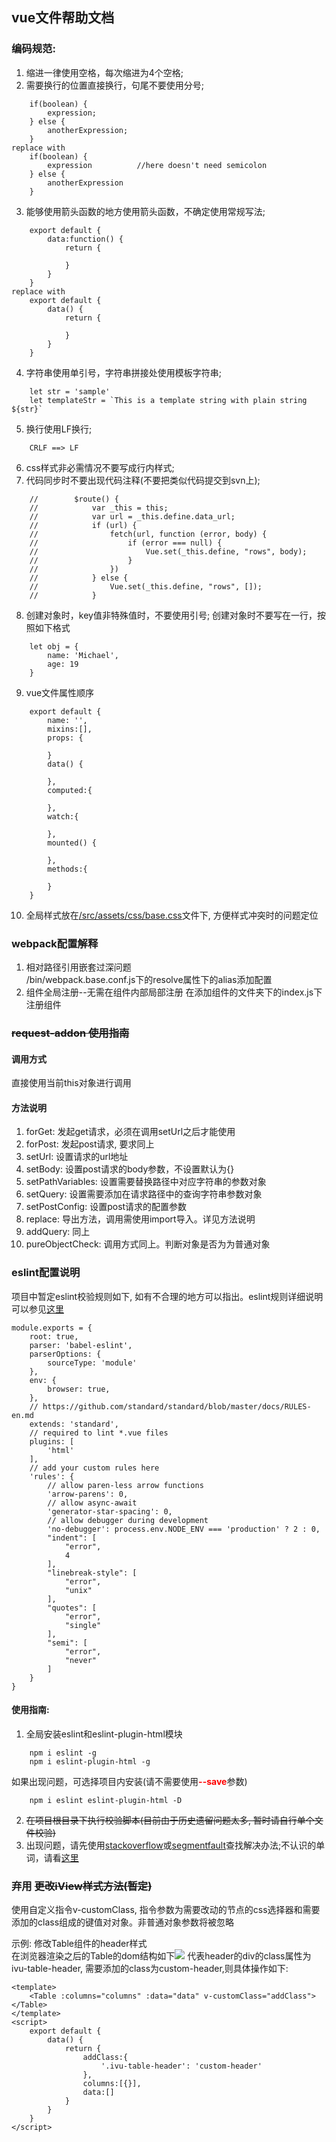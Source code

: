 ## vue文件帮助文档

### 编码规范:  
1. 缩进一律使用空格，每次缩进为4个空格;  
2. 需要换行的位置直接换行，句尾不要使用分号;  
```
    if(boolean) {
        expression;
    } else {
        anotherExpression;
    }
replace with
    if(boolean) {
        expression          //here doesn't need semicolon
    } else {
        anotherExpression
    }
```
3. 能够使用箭头函数的地方使用箭头函数，不确定使用常规写法; 
```
    export default {
        data:function() {
            return {

            }
        }
    } 
replace with 
    export default {
        data() {
            return {

            }
        }
    }
``` 
4. 字符串使用单引号，字符串拼接处使用模板字符串;     
```
    let str = 'sample'
    let templateStr = `This is a template string with plain string ${str}`
```
5. 换行使用LF换行;  
```
    CRLF ==> LF
```
6. css样式非必需情况不要写成行内样式;  
7. 代码同步时不要出现代码注释(不要把类似代码提交到svn上);  
```
    //        $route() {
    //            var _this = this;
    //            var url = _this.define.data_url;
    //            if (url) {
    //                fetch(url, function (error, body) {
    //                    if (error === null) {
    //                        Vue.set(_this.define, "rows", body);
    //                    }
    //                })
    //            } else {
    //                Vue.set(_this.define, "rows", []);
    //            }
```
8. 创建对象时，key值非特殊值时，不要使用引号; 创建对象时不要写在一行，按照如下格式
```
    let obj = {
        name: 'Michael',
        age: 19
    }
```
9. vue文件属性顺序
```
    export default {
        name: '',
        mixins:[],
        props: {
            
        }
        data() {

        },
        computed:{

        },
        watch:{

        },
        mounted() {

        },
        methods:{

        }
    }
```
10. 全局样式放在[/src/assets/css/base.css](/src/assets/css/base.css)文件下, 方便样式冲突时的问题定位

### webpack配置解释 
1. 相对路径引用嵌套过深问题  
    /bin/webpack.base.conf.js下的resolve属性下的alias添加配置
2. 组件全局注册--无需在组件内部局部注册
    在添加组件的文件夹下的index.js下注册组件


### <del>request-addon 使用指南</del>

#### 调用方式 
直接使用当前this对象进行调用
#### 方法说明
1. forGet: 发起get请求，必须在调用setUrl之后才能使用
2. forPost: 发起post请求, 要求同上
3. setUrl: 设置请求的url地址
4. setBody: 设置post请求的body参数，不设置默认为{}
5. setPathVariables: 设置需要替换路径中对应字符串的参数对象
6. setQuery: 设置需要添加在请求路径中的查询字符串参数对象
7. setPostConfig: 设置post请求的配置参数
8. replace: 导出方法，调用需使用import导入。详见方法说明
9. addQuery: 同上
10. pureObjectCheck: 调用方式同上。判断对象是否为为普通对象

### eslint配置说明

项目中暂定eslint校验规则如下, 如有不合理的地方可以指出。eslint规则详细说明可以参见[这里](http://eslint.cn/docs/user-guide/configuring)
```
module.exports = {
    root: true,
    parser: 'babel-eslint',
    parserOptions: {
        sourceType: 'module'
    },
    env: {
        browser: true,
    },
    // https://github.com/standard/standard/blob/master/docs/RULES-en.md
    extends: 'standard',
    // required to lint *.vue files
    plugins: [
        'html'
    ],
    // add your custom rules here
    'rules': {
        // allow paren-less arrow functions
        'arrow-parens': 0,
        // allow async-await
        'generator-star-spacing': 0,
        // allow debugger during development
        'no-debugger': process.env.NODE_ENV === 'production' ? 2 : 0,
        "indent": [
            "error",
            4
        ],
        "linebreak-style": [
            "error",
            "unix"
        ],
        "quotes": [
            "error",
            "single"
        ],
        "semi": [
            "error",
            "never"
        ]
    }
}
```
#### 使用指南:  
1.  全局安装eslint和eslint-plugin-html模块
```
    npm i eslint -g
    npm i eslint-plugin-html -g
```
如果出现问题，可选择项目内安装(请不需要使用<b style="color: red;">--save</b>参数)
```
    npm i eslint eslint-plugin-html -D
```
2.  <del>在项目根目录下执行校验脚本(目前由于历史遗留问题太多, 暂时请自行单个文件校验)</del>
3.  出现问题，请先使用[stackoverflow](https://stackoverflow.com)或[segmentfault](https://segmentfault.com/)查找解决办法;不认识的单词，请看[这里](https://www.youdao.com/)


### 弃用 <del>更改iView样式方法(暂定)</del>

使用自定义指令v-customClass, 指令参数为需要改动的节点的css选择器和需要添加的class组成的键值对对象。非普通对象参数将被忽略  

示例: 修改Table组件的header样式  
在浏览器渲染之后的Table的dom结构如下![](./help/pic/table.jpg)
代表header的div的class属性为ivu-table-header, 需要添加的class为custom-header,则具体操作如下:
```
<template>
    <Table :columns="columns" :data="data" v-customClass="addClass"></Table>
</template>
<script>
    export default {
        data() {
            return {
                addClass:{
                    '.ivu-table-header': 'custom-header'
                },
                columns:[{}],
                data:[]
            }
        }
    }
</script>
    
```
    
